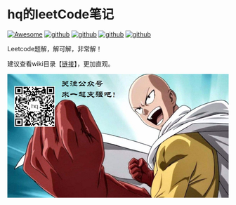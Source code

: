 # hq的leetCode笔记


[![Awesome](https://awesome.re/badge.svg)](https://orzlinux.cn)
[![github](https://img.shields.io/badge/博客-orzlinux.cn-brightgreen.svg)](https://orzlinux.cn)
[![github](https://img.shields.io/badge/csdn-@hqinglau-orange.svg)](https://blog.csdn.net/qq_36704378?spm=1010.2135.3001.5343&type=blog)
[![github](https://img.shields.io/badge/知乎-佛斯特布拉德-blue.svg)](https://www.zhihu.com/people/joy-35-53-81/posts)
[![github](https://img.shields.io/badge/微信公众号-程序员hq-brightgreen.svg)](https://gitee.com/hqinglau/img/raw/master/img/20211028215948.png)

Leetcode题解，解可解，非常解！

建议查看wiki目录【[链接](https://github.com/hqingLau/leetcode/wiki)】，更加直观。

![qrcode](https://github.com/hqingLau/leetcode/blob/main/imgs/20211028215948_DPI300.jpg)
